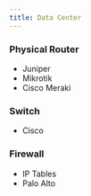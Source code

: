 ```yaml
---
title: Data Center
---
```


### Physical Router
- Juniper
- Mikrotik
- Cisco Meraki

### Switch
- Cisco

### Firewall
- IP Tables
- Palo Alto